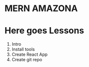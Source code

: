 # MERN AMAZONA

# Here goes Lessons

1. Intro
2. Install tools
3. Create React App
4. Create git repo